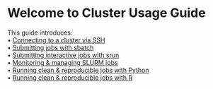 # Welcome to Cluster Usage Guide

This guide introduces:  
•	[Connecting to a cluster via SSH](Logging.md)  
•	[Submitting jobs with sbatch](Submitting_jobs.md)   
•	[Submitting interactive jobs with srun](Interactive_jobs.md)  
•	[Monitoring & managing SLURM jobs](Monitoring.md)  
•	[Running clean & reproducible jobs with Python](python.md)  
•	[Running clean & reproducible jobs with R](R.md)  



